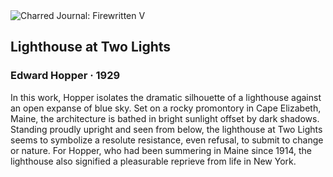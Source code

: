 <div class="artwork-of-the-day">
  <div class="container">
    <div class="img-wrapper">
      <img
        src="https://uploads7.wikiart.org/images/edward-hopper/lighthouse-at-two-lights-1929(1).jpg"
        alt="Charred Journal: Firewritten V" />
    </div>
    <div class="artwork-detail">
      <div class="artwork-origin"> 
        <h2 class="artwork-name">Lighthouse at Two Lights</h2>
        <h3 class="artist">
          Edward Hopper
                    ·  1929
        </h3>
      </div>
      <p class="description">
        <span class="artwork-description-text ng-binding" ng-bind-html="viewModel.ArtworkOfTheDay.Description | unsafe">In this work, Hopper isolates the dramatic silhouette of a lighthouse against an open expanse of blue sky. Set on a rocky promontory in Cape Elizabeth, Maine, the architecture is bathed in bright sunlight offset by dark shadows. Standing proudly upright and seen from below, the lighthouse at Two Lights seems to symbolize a resolute resistance, even refusal, to submit to change or nature. For Hopper, who had been summering in Maine since 1914, the lighthouse also signified a pleasurable reprieve from life in New York.</span>
                        <div class="text-shadow-container" ng-show="showShadow" style=""></div>
      </p>
    </div>
  </div>

</div>
